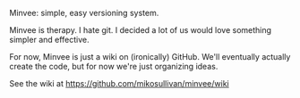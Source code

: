 Minvee: simple, easy versioning system.

Minvee is therapy. I hate git. I decided a lot of us would love something
simpler and effective.

For now, Minvee is just a wiki on (ironically) GitHub. We'll eventually actually
create the code, but for now we're just organizing ideas.

See the wiki at https://github.com/mikosullivan/minvee/wiki
